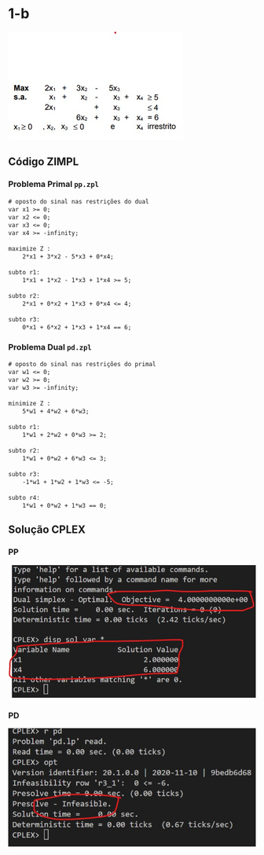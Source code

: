 # 1-b

![image](resources/ex.jpg)

## Código ZIMPL

### Problema Primal `pp.zpl`

    # oposto do sinal nas restrições do dual
    var x1 >= 0; 
    var x2 <= 0;
    var x3 <= 0;
    var x4 >= -infinity;

    maximize Z : 
        2*x1 + 3*x2 - 5*x3 + 0*x4;
    
    subto r1: 
        1*x1 + 1*x2 - 1*x3 + 1*x4 >= 5;

    subto r2:
        2*x1 + 0*x2 + 1*x3 + 0*x4 <= 4;

    subto r3:
        0*x1 + 6*x2 + 1*x3 + 1*x4 == 6;

### Problema Dual `pd.zpl`

    # oposto do sinal nas restrições do primal
    var w1 <= 0;
    var w2 >= 0;
    var w3 >= -infinity;

    minimize Z :
        5*w1 + 4*w2 + 6*w3;

    subto r1:
        1*w1 + 2*w2 + 0*w3 >= 2;

    subto r2:
        1*w1 + 0*w2 + 6*w3 <= 3;

    subto r3:
        -1*w1 + 1*w2 + 1*w3 <= -5;

    subto r4:
        1*w1 + 0*w2 + 1*w3 == 0;

## Solução CPLEX

### PP

![image](resources/sol-pp.jpg)

### PD

![image](resources/sol-pd.jpg)
